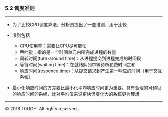 ### 5.2 调度准则
---
- 为了比较CPU调度算法，分析员提出了一些准则，用于比较

- 准则包括

    - CPU使用率：需要让CPU尽可能忙
    - 吞吐量：指的是一个时间单元内所完成进程的数量
    - 周转时间(turn-around time)：从进程提交到进程完成的时间段
    - 等待时间(waiting time)：在就绪队列中等待所花费时间之和
    - 响应时间(responce time)：从提交请求到产生第一响应的时间（用于交互系统）

- 最小化响应时间的方差要比最小化平均响应时间更为重要。具有合理的可预见的响应时间的系统，比对平均值来说更快但变化大的系统更为理想
---
&copy; 2018 T0UGH. All rights reserved.